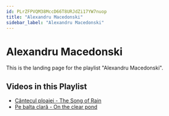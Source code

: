 ```yaml
---
id: PLrZFPVQM38MccD66T8URJdZi17YW7nuop
title: "Alexandru Macedonski"
sidebar_label: "Alexandru Macedonski"
---
```


# Alexandru Macedonski

This is the landing page for the playlist "Alexandru Macedonski".

## Videos in this Playlist

- [Cântecul ploaiei - The Song of Rain](/agape/alexandru-macedonski/lI1cgL13ZSo)
- [Pe balta clară - On the clear pond](/agape/alexandru-macedonski/MuT2AuM79aA)

